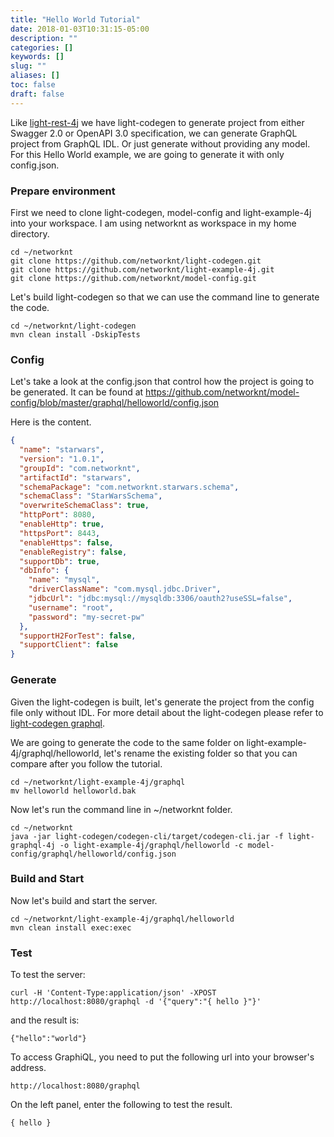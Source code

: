 ```yaml
---
title: "Hello World Tutorial"
date: 2018-01-03T10:31:15-05:00
description: ""
categories: []
keywords: []
slug: ""
aliases: []
toc: false
draft: false
---
```


Like [light-rest-4j][] we have light-codegen to generate project from either Swagger 2.0 or
OpenAPI 3.0 specification, we can generate GraphQL project from GraphQL IDL. Or just generate
without providing any model. For this Hello World example, we are going to generate it with
only config.json. 

### Prepare environment

First we need to clone light-codegen, model-config and light-example-4j into your workspace. 
I am using networknt as workspace in my home directory.

```
cd ~/networknt
git clone https://github.com/networknt/light-codegen.git
git clone https://github.com/networknt/light-example-4j.git
git clone https://github.com/networknt/model-config.git
``` 

Let's build light-codegen so that we can use the command line to generate the code.

```
cd ~/networknt/light-codegen
mvn clean install -DskipTests
```

### Config

Let's take a look at the config.json that control how the project is going to be generated.
It can be found at https://github.com/networknt/model-config/blob/master/graphql/helloworld/config.json

Here is the content.


```json
{
  "name": "starwars",
  "version": "1.0.1",
  "groupId": "com.networknt",
  "artifactId": "starwars",
  "schemaPackage": "com.networknt.starwars.schema",
  "schemaClass": "StarWarsSchema",
  "overwriteSchemaClass": true,
  "httpPort": 8080,
  "enableHttp": true,
  "httpsPort": 8443,
  "enableHttps": false,
  "enableRegistry": false,
  "supportDb": true,
  "dbInfo": {
    "name": "mysql",
    "driverClassName": "com.mysql.jdbc.Driver",
    "jdbcUrl": "jdbc:mysql://mysqldb:3306/oauth2?useSSL=false",
    "username": "root",
    "password": "my-secret-pw"
  },
  "supportH2ForTest": false,
  "supportClient": false
}
```

### Generate

Given the light-codegen is built, let's generate the project from the config file only without IDL. For
more detail about the light-codegen please refer to [light-codegen graphql][].

We are going to generate the code to the same folder on light-example-4j/graphql/helloworld, let's rename the
existing folder so that you can compare after you follow the tutorial. 

```
cd ~/networknt/light-example-4j/graphql
mv helloworld helloworld.bak
```

Now let's run the command line in ~/networknt folder.

```
cd ~/networknt
java -jar light-codegen/codegen-cli/target/codegen-cli.jar -f light-graphql-4j -o light-example-4j/graphql/helloworld -c model-config/graphql/helloworld/config.json

```

### Build and Start

Now let's build and start the server. 

```
cd ~/networknt/light-example-4j/graphql/helloworld
mvn clean install exec:exec

```



### Test

To test the server: 

```
curl -H 'Content-Type:application/json' -XPOST http://localhost:8080/graphql -d '{"query":"{ hello }"}'
```

and the result is:

```
{"hello":"world"}
```

To access GraphiQL, you need to put the following url into your browser's address.

```
http://localhost:8080/graphql
```

On the left panel, enter the following to test the result.
 
```
{ hello }
```

[light-rest-4j]: /style/light-rest-4j/
[light-codegen graphql]: /tutorial/generator/graphql/
